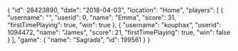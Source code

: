 {
  "id": 28423890,
  "date": "2018-04-03",
  "location": "Home",
  "players": [
    {
      "username": "",
      "userid": 0,
      "name": "Emma",
      "score": 31,
      "firstTimePlaying": true,
      "win": true
    },
    {
      "username": "kouphax",
      "userid": 1094472,
      "name": "James",
      "score": 21,
      "firstTimePlaying": true,
      "win": false
    }
  ],
  "game": {
    "name": "Sagrada",
    "id": 199561
  }
}
